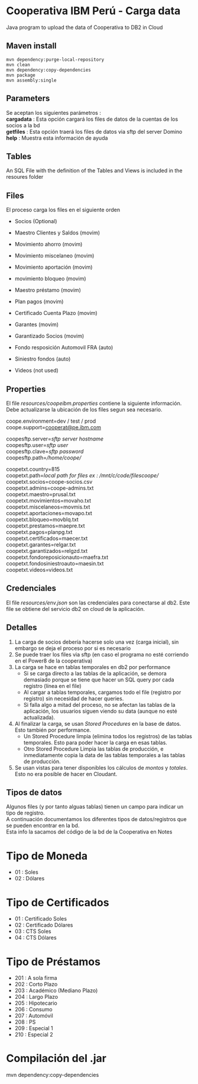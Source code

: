 # Cooperativa IBM Perú - Carga data

Java program to upload the data of Cooperativa to DB2 in Cloud

## Maven install
    mvn dependency:purge-local-repository
    mvn clean
    mvn dependency:copy-dependencies
    mvn package
    mvn assembly:single

## Parameters
Se aceptan los siguientes parámetros :  
    **cargadata**   : Esta opción cargará los files de datos de la cuentas de los socios a la bd  
    **getfiles**    : Esta opción traerá los files de datos via sftp del server Domino  
    **help**        : Muestra esta información de ayuda  
    
## Tables
An SQL File with the definition of the Tables and Views is included in the resoures folder

## Files
El proceso carga los files en el siguiente orden  
- Socios (Optional)  
  
- Maestro Clientes y Saldos (movim)  
- Movimiento ahorro (movim)  
- Movimiento miscelaneo (movim)  
- Movimiento aportación (movim)  
- movimiento bloqueo (movim)  
- Maestro préstamo (movim)  
- Plan pagos (movim)  
- Certificado Cuenta Plazo (movim)  
- Garantes (movim)  
- Garantizado Socios (movim)  
  
- Fondo resposición Automovil FRA (auto)  
- Siniestro fondos (auto)  
  
- Videos (not used)  

## Properties
El file *resources/coopeibm.properties* contiene la siguiente información. Debe actualizarse la ubicación de los files segun sea necesario.  

coope.environment=dev / test / prod  
coope.support=cooperat@pe.ibm.com  

coopesftp.server=*sftp server hostname*  
coopesftp.user=*sftp user*  
coopesftp.clave=*sftp password*  
coopesftp.path=*/home/coope/*  

coopetxt.country=815  
coopetxt.path=*local path for files ex : /mnt/c/code/filescoope/*  
coopetxt.socios=coope-socios.csv  
coopetxt.admins=coope-admins.txt  
coopetxt.maestro=prusal.txt  
coopetxt.movimientos=movaho.txt  
coopetxt.miscelaneos=movmis.txt  
coopetxt.aportaciones=movapo.txt  
coopetxt.bloqueo=movblq.txt  
coopetxt.prestamos=maepre.txt  
coopetxt.pagos=planpg.txt  
coopetxt.certificados=maecer.txt  
coopetxt.garantes=relgar.txt  
coopetxt.garantizados=relgzd.txt  
coopetxt.fondoreposicionauto=maefra.txt  
coopetxt.fondosiniestroauto=maesin.txt  
coopetxt.videos=videos.txt

## Credenciales
El file *resources/env.json* son las credenciales para conectarse al db2. Este file se obtiene del servicio db2 on cloud de la aplicación.

## Detalles
1. La carga de socios debería hacerse solo una vez (carga inicial), sin embargo se deja el proceso por si es necesario
2. Se puede traer los files via sftp (en caso el programa no esté corriendo en el Power8 de la cooperativa)
3. La carga se hace en tablas temporales en db2 por performance
   - Si se carga directo a las tablas de la aplicación, se demora demasiado porque se tiene que hacer un SQL query por cada registro (línea en el file)
   - Al cargar a tablas temporales, cargamos todo el file (registro por registro) sin necesidad de hacer queries.
   - Si falla algo a mitad del proceso, no se afectan las tablas de la aplicación, los usuarios siguen viendo su data (aunque no esté actualizada).
4. Al finalizar la carga, se usan *Stored Procedures* en la base de datos. Esto también por performance.
   - Un Stored Procedure limpia (elimina todos los registros) de las tablas temporales. Esto para poder hacer la carga en esas tablas.
   - Otro Stored Procedure Limpia las tablas de producción, e inmediatamente copia la data de las tablas temporales a las tablas de producción.
5. Se usan vistas para tener disponibles los cálculos de *montos* y *totales*. Esto no era posible de hacer en Cloudant.
  
## Tipos de datos
Algunos files (y por tanto alguas tablas) tienen un campo para indicar un tipo de registro.  
A continuación documentamos los diferentes tipos de datos/registros que se pueden encontrar en la bd.  
Esta info la sacamos del código de la bd de la Cooperativa en Notes

# Tipo de Moneda
- 01 : Soles
- 02 : Dólares

# Tipo de Certificados
- 01 : Certificado Soles
- 02 : Certificado Dólares
- 03 : CTS Soles
- 04 : CTS Dólares

# Tipo de Préstamos
- 201 : A sola firma
- 202 : Corto Plazo
- 203 : Académico (Mediano Plazo)
- 204 : Largo Plazo
- 205 : Hipotecario
- 206 : Consumo
- 207 : Automóvil
- 208 : PS
- 209 : Especial 1
- 210 : Especial 2

# Compilación del .jar
mvn dependency:copy-dependencies
